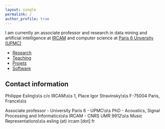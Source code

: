 ```yaml
---
layout: single
permalink: /
author_profile: true
---
```


I am currently an associate professor and research in data mining and artificial intelligence at [IRCAM](http://www.ircam.fr) and computer science at [Paris 6 Unversity (UPMC)](http://www.upmc.fr)

* [Research](/research/)
* [Teaching](/teaching/)
* [Projets](/projects/)
* [Software](/software/)

## Contact information
Philippe Esling\s\s
c/o IRCAM\s\s
1, Place Igor Stravinsky\s\s
F-75004 Paris, France\s\s

Associate professor - University Paris 6 - UPMC\s\s
PhD - Acoustics, Signal Processing and Informatics\s\s
IRCAM - CNRS UMR 9912\s\s
Music Representations\s\s
esling (at) ircam [dot] fr

